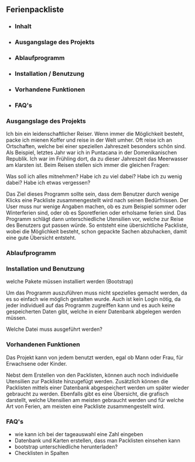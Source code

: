 ## Ferienpackliste

* ### Inhalt
* ### Ausgangslage des Projekts
* ### Ablaufprogramm
* ### Installation / Benutzung
* ### Vorhandene Funktionen
* ### FAQ's




### Ausgangslage des Projekts

Ich bin ein leidenschaftlicher Reiser. Wenn immer die Möglichkeit besteht, packe ich mienen Koffer
und reise in der Welt umher. Oft reise ich an Ortschaften, welche bei einer speziellen Jahreszeit besonders schön sind.
Als Beispiel, letztes Jahr war ich in Puntacana in der Domenikanischen Republik. Ich war im Frühling dort,
da zu dieser Jahreszeit das Meerwasser am klarsten ist. Beim Reisen stellen sich immer die gleichen Fragen:

Was soll ich alles mitnehmen?
Habe ich zu viel dabei?
Habe ich zu wenig dabei?
Habe ich etwas vergessen?

Das Ziel dieses Programm sollte sein, dass dem Benutzer durch wenige Klicks eine Packliste zusammengestellt wird
nach seinen Bedürfnissen. Der User muss nur wenige Angaben machen, ob es zum Beispiel sommer oder Winterferien sind, oder 
ob es Sporetferien oder erholsame ferien sind. Das Programm schlägt dann unterschiedliche Utensilien vor, welche zur Reise
des Benutzers gut passen würde. So entsteht eine übersichtliche Packliste, wobei die Möglichkeit besteht, schon 
gepackte Sachen abzuhacken, damit eine gute Übersicht entsteht.

### Ablaufprogramm


### Installation und Benutzung

welche Pakete müssen installiert werden
(Bootstrap)

Um das Programm auszuführen muss nicht spezielles gemacht werden, da es so einfach wie möglich gestalten wurde.
Auch ist kein Login nötig, da jeder individuell auf das Programm zugreiffen kann und es auch keine gespeicherten Daten gibt,
welche in eienr Datenbank abgelegen werden müssen.

Welche Datei muss ausgeführt werden?

### Vorhandenen Funktionen

Das Projekt kann von jedem benutzt werden, egal ob Mann oder Frau, für Erwachsene oder Kinder.

Nebst dem Erstellen von den Packlisten, können auch noch individuelle Utensilien zur Packliste hinzugefügt werden.
Zusätzlich können die Packlisten mittels einer Datenbank abgespeichert werden um später wieder gebraucht zu werden.
Ebenfalls gibt es eine Übersicht, die grafisch darstellt, welche Utensilien am meisten gebraucht werden und für welche Art
von Ferien, am meisten eine Packliste zusammengestellt wird.

### FAQ's

- wie kann ich bei der tageauswahl eine Zahl eingeben
- Datenbank und Karten erstellen, dass man Packlisten einsehen kann
- bootstrap unterschiedliche herunterladen?
- Checklisten in Spalten 